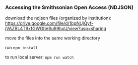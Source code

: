 ### Accessing the Smithsonian Open Access (NDJSON)

download the ndjson files (organized by institution):
https://drive.google.com/file/d/1bpNUjQyf-jVAZBL4T9xfGWGhV6u99hoU/view?usp=sharing

move the files into the same working directory

run `npm install`

to run local server: `npm run watch`